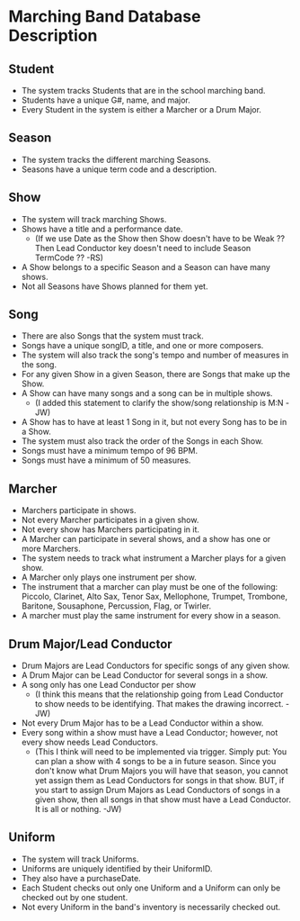 # Marching Band Database Description

## Student
* The system tracks Students that are in the school marching band.
* Students have a unique G#, name, and major.
* Every Student in the system is either a Marcher or a Drum Major.

## Season
* The system tracks the different marching Seasons. 
* Seasons have a unique term code and a description. 

## Show
* The system will track marching Shows. 
* Shows have a title and a performance date.
    - (If we use Date as the Show then Show doesn't have to be Weak ?? Then Lead Conductor key doesn't need to include Season TermCode ?? -RS)
* A Show belongs to a specific Season and a Season can have many shows.
* Not all Seasons have Shows planned for them yet.

## Song
* There are also Songs that the system must track. 
* Songs have a unique songID, a title, and one or more composers.
* The system will also track the song's tempo and number of measures in the song.
* For any given Show in a given Season, there are Songs that make up the Show. 
* A Show can have many songs and a song can be in multiple shows.
    - (I added this statement to clarify the show/song relationship is M:N -JW)
* A Show has to have at least 1 Song in it, but not every Song has to be in a Show.
* The system must also track the order of the Songs in each Show.
* Songs must have a minimum tempo of 96 BPM.
* Songs must have a minimum of 50 measures.

## Marcher
* Marchers participate in shows. 
* Not every Marcher participates in a given show. 
* Not every show has Marchers participating in it.
* A Marcher can participate in several shows, and a show has one or more Marchers. 
* The system needs to track what instrument a Marcher plays for a given show.
* A Marcher only plays one instrument per show.
* The instrument that a marcher can play must be one of the following: Piccolo, Clarinet, Alto Sax, Tenor Sax, Mellophone, Trumpet, Trombone, Baritone, Sousaphone, Percussion, Flag, or Twirler.
* A marcher must play the same instrument for every show in a season.

## Drum Major/Lead Conductor
* Drum Majors are Lead Conductors for specific songs of any given show. 
* A Drum Major can be Lead Conductor for several songs in a show. 
* A song only has one Lead Conductor per show 
    - (I think this means that the relationship going from Lead Conductor to show needs to be identifying. That makes the drawing incorrect. -JW)
* Not every Drum Major has to be a Lead Conductor within a show.
* Every song within a show must have a Lead Conductor; however, not every show needs Lead Conductors. 
    - (This I think will need to be implemented via trigger. Simply put: You can plan a show with 4 songs to be a in future season. Since you don't know what Drum Majors you will have that season, you cannot yet assign them as Lead Conductors for songs in that show. BUT, if you start to assign Drum Majors as Lead Conductors of songs in a given show, then all songs in that show must have a Lead Conductor. It is all or nothing. -JW)

## Uniform
* The system will track Uniforms. 
* Uniforms are uniquely identified by their UniformID. 
* They also have a purchaseDate. 
* Each Student checks out only one Uniform and a Uniform can only be checked out by one student.
* Not every Uniform in the band's inventory is necessarily checked out.

